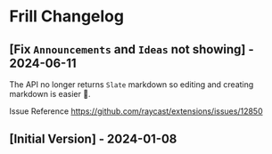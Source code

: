 # Frill Changelog

## [Fix `Announcements` and `Ideas` not showing] - 2024-06-11

The API no longer returns `Slate` markdown so editing and creating markdown is easier 🚀.

Issue Reference https://github.com/raycast/extensions/issues/12850

## [Initial Version] - 2024-01-08
